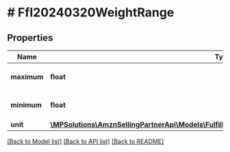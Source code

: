 # # FfI20240320WeightRange

## Properties

Name | Type | Description | Notes
------------ | ------------- | ------------- | -------------
**maximum** | **float** | Maximum allowed weight. |
**minimum** | **float** | Minimum allowed weight. |
**unit** | [**\MPSolutions\AmznSellingPartnerApi\Models\FulfillmentInbound20240320\FfI20240320UnitOfWeight**](FfI20240320UnitOfWeight.md) |  |

[[Back to Model list]](../../README.md#models) [[Back to API list]](../../README.md#endpoints) [[Back to README]](../../README.md)
